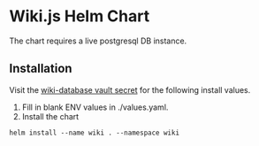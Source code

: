 # Wiki.js Helm Chart

The chart requires a live postgresql DB instance.

## Installation

Visit the [wiki-database vault secret](https://vault.arturo.ai/ui/vault/secrets/secret/show/wiki-database) for the following install values.

1. Fill in blank ENV values in ./values.yaml.
2. Install the chart
```shell script
helm install --name wiki . --namespace wiki
```